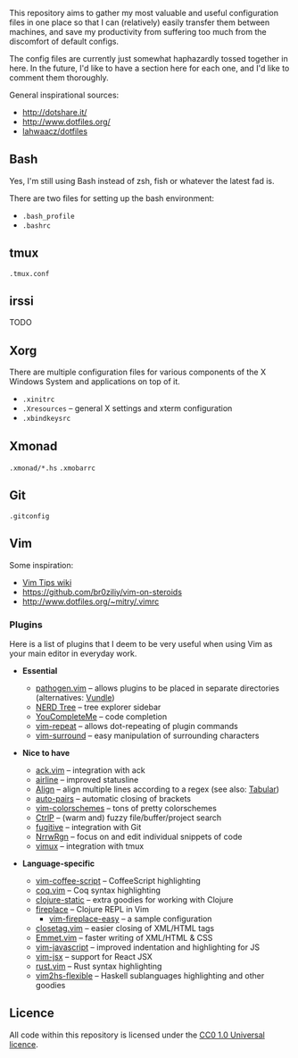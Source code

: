 This repository aims to gather my most valuable and useful configuration files in one
place so that I can (relatively) easily transfer them between machines, and save my
productivity from suffering too much from the discomfort of default configs.

The config files are currently just somewhat haphazardly tossed together in here. In
the future, I'd like to have a section here for each one, and I'd like to comment
them thoroughly.

General inspirational sources:

-   <http://dotshare.it/>
-   <http://www.dotfiles.org/>
-   [lahwaacz/dotfiles](https://github.com/lahwaacz/dotfiles)

## Bash

Yes, I'm still using Bash instead of zsh, fish or whatever the latest fad is.

There are two files for setting up the bash environment:

-   `.bash_profile`
-   `.bashrc`

## tmux

`.tmux.conf`

## irssi

TODO

## Xorg

There are multiple configuration files for various components of the X Windows System
and applications on top of it.

-   `.xinitrc`
-   `.Xresources` – general X settings and xterm configuration
-   `.xbindkeysrc`

## Xmonad

`.xmonad/*.hs`
`.xmobarrc`

## Git

`.gitconfig`

## Vim

Some inspiration:

-   [Vim Tips wiki](http://vim.wikia.com/wiki/Vim_Tips_Wiki)
-   <https://github.com/br0ziliy/vim-on-steroids>
-   <http://www.dotfiles.org/~mitry/.vimrc>

### Plugins

Here is a list of plugins that I deem to be very useful when using Vim as your main
editor in everyday work.

-   **Essential**
    -   [pathogen.vim](https://github.com/tpope/vim-pathogen) – allows plugins to be
        placed in separate directories (alternatives:
        [Vundle](https://github.com/gmarik/Vundle.vim))
    -   [NERD Tree](https://github.com/scrooloose/nerdtree) – tree explorer sidebar
    -   [YouCompleteMe](https://valloric.github.io/YouCompleteMe/) – code completion
    -   [vim-repeat](https://github.com/tpope/vim-repeat) – allows dot-repeating of
        plugin commands
    -   [vim-surround](https://github.com/tpope/vim-surround) – easy manipulation of
        surrounding characters

-   **Nice to have**
    -   [ack.vim](https://github.com/mileszs/ack.vim) – integration with ack
    -   [airline](https://github.com/bling/vim-airline) – improved statusline
    -   [Align](https://github.com/vim-scripts/Align) – align multiple lines
        according to a regex (see also: [Tabular](https://github.com/godlygeek/tabular))
    -   [auto-pairs](https://github.com/jiangmiao/auto-pairs) – automatic closing of
        brackets
    -   [vim-colorschemes](https://github.com/flazz/vim-colorschemes) – tons of
        pretty colorschemes
    -   [CtrlP](http://kien.github.io/ctrlp.vim/) – (warm and) fuzzy
        file/buffer/project search
    -   [fugitive](https://github.com/tpope/vim-fugitive.git) – integration with Git
    -   [NrrwRgn](https://github.com/chrisbra/NrrwRgn) – focus on and edit individual
        snippets of code
    -   [vimux](https://github.com/benmills/vimux) – integration with tmux

-   **Language-specific**
    -   [vim-coffee-script](https://github.com/kchmck/vim-coffee-script)
        – CoffeeScript highlighting
    -   [coq.vim](https://github.com/mgrabovsky/coq.vim) – Coq syntax highlighting
    -   [clojure-static](https://github.com/guns/vim-clojure-static) – extra goodies
        for working with Clojure
    -   [fireplace](https://github.com/tpope/vim-fireplace) – Clojure REPL in Vim
        -   [vim-fireplace-easy](https://github.com/ctford/vim-fireplace-easy)
            – a sample configuration
    -   [closetag.vim](https://github.com/vim-scripts/closetag.vim) – easier closing
        of XML/HTML tags
    -   [Emmet.vim](https://github.com/mattn/emmet-vim) – faster writing of XML/HTML & CSS
    -   [vim-javascript](https://github.com/pangloss/vim-javascript) – improved
        indentation and highlighting for JS
    -   [vim-jsx](https://github.com/mxw/vim-jsx) – support for React JSX
    -   [rust.vim](https://github.com/rust-lang/rust.vim) – Rust syntax highlighting
    -   [vim2hs-flexible](https://github.com/lpil/vim2hs-flexible) – Haskell
        sublanguages highlighting and other goodies

## Licence

All code within this repository is licensed under the [CC0 1.0 Universal
licence](https://creativecommons.org/publicdomain/zero/1.0/).

<!-- vim: set et: -->
